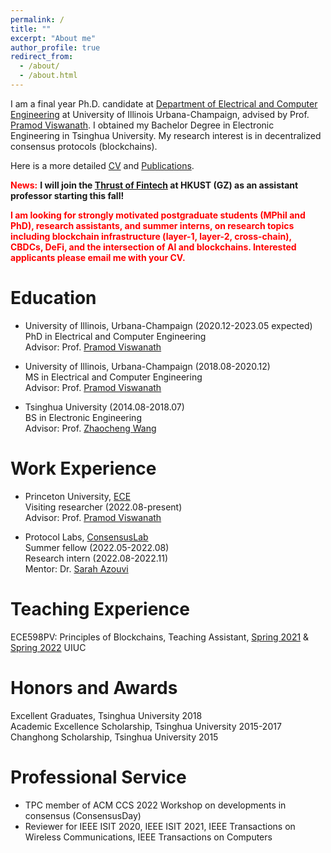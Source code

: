 ```yaml
---
permalink: /
title: ""
excerpt: "About me"
author_profile: true
redirect_from: 
  - /about/
  - /about.html
---
```



I am a final year Ph.D. candidate at [Department of Electrical and Computer Engineering](https://ece.illinois.edu/) at University of Illinois Urbana-Champaign, advised by Prof. [Pramod Viswanath](https://web3.princeton.edu/members/). I obtained my Bachelor Degree in Electronic Engineering in Tsinghua University. My research interest is in decentralized consensus protocols (blockchains).

Here is a more detailed [CV]({{site.url}}/assets/CV.pdf) and [Publications]({{site.url}}/publications/).

<span style="color:red">**News:**</span> **I will join the [Thrust of Fintech](https://hkust-gz.edu.cn/academics/four-hubs/society-hub/financial-technology) at HKUST (GZ) as an assistant professor starting this fall!**


<span style="color:red">**I am looking for strongly motivated postgraduate students (MPhil and PhD), research assistants, and summer interns, on research topics including blockchain infrastructure (layer-1, layer-2, cross-chain), CBDCs, DeFi, and the intersection of AI and blockchains. Interested applicants please email me with your CV.**</span>


Education
======
* University of Illinois, Urbana-Champaign (2020.12-2023.05 expected)  
  PhD in Electrical and Computer Engineering  
  Advisor: Prof. [Pramod Viswanath](https://web3.princeton.edu/members/)

* University of Illinois, Urbana-Champaign (2018.08-2020.12)  
  MS in Electrical and Computer Engineering  
  Advisor: Prof. [Pramod Viswanath](https://web3.princeton.edu/members/)

* Tsinghua University (2014.08-2018.07)  
  BS in Electronic Engineering  
  Advisor: Prof. [Zhaocheng Wang](https://www.ee.tsinghua.edu.cn/en/info/1058/1239.htm)


Work Experience
======
* Princeton University, [ECE](https://ece.princeton.edu/)  
  Visiting researcher  (2022.08-present)   
  Advisor: Prof. [Pramod Viswanath](https://web3.princeton.edu/members/)

* Protocol Labs, [ConsensusLab](https://research.protocol.ai/groups/consensuslab/)  
  Summer fellow    (2022.05-2022.08)  
  Research intern  (2022.08-2022.11)  
  Mentor: Dr. [Sarah Azouvi](http://www0.cs.ucl.ac.uk/staff/S.Azouvi/)


Teaching Experience
======
ECE598PV: Principles of Blockchains, Teaching Assistant, [Spring 2021](https://courses.grainger.illinois.edu/ece598pv/sp2021/) & [Spring 2022](https://courses.grainger.illinois.edu/ece598pv/sp2022/) UIUC    



Honors and Awards
======
Excellent Graduates, Tsinghua University  2018  
Academic Excellence Scholarship, Tsinghua University  2015-2017  
Changhong Scholarship, Tsinghua University  2015


Professional Service
======
* TPC member of ACM CCS 2022 Workshop on developments in consensus (ConsensusDay) 
* Reviewer for IEEE ISIT 2020, IEEE ISIT 2021, IEEE Transactions on Wireless Communications, IEEE Transactions on Computers





